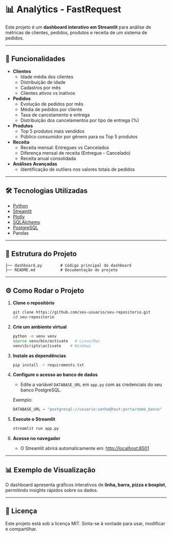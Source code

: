 # 📊 Analýtics - FastRequest

Este projeto é um **dashboard interativo em Streamlit** para análise de
métricas de clientes, pedidos, produtos e receita de um sistema de
pedidos.

------------------------------------------------------------------------

## 🚀 Funcionalidades

-   **Clientes**
    -   Idade média dos clientes
    -   Distribuição de idade
    -   Cadastros por mês
    -   Clientes ativos vs inativos
-   **Pedidos**
    -   Evolução de pedidos por mês
    -   Média de pedidos por cliente
    -   Taxa de cancelamento e entrega
    -   Distribuição dos cancelamentos por tipo de entrega (%)
-   **Produtos**
    -   Top 5 produtos mais vendidos
    -   Público consumidor por gênero para os Top 5 produtos
-   **Receita**
    -   Receita mensal: Entregues vs Cancelados
    -   Diferença mensal de receita (Entregue - Cancelado)
    -   Receita anual consolidada
-   **Análises Avançadas**
    -   Identificação de outliers nos valores totais de pedidos

------------------------------------------------------------------------

## 🛠️ Tecnologias Utilizadas

-   [Python](https://www.python.org/)
-   [Streamlit](https://streamlit.io/)
-   [Plotly](https://plotly.com/python/)
-   [SQLAlchemy](https://www.sqlalchemy.org/)
-   [PostgreSQL](https://www.postgresql.org/)
-   Pandas

------------------------------------------------------------------------

## 📂 Estrutura do Projeto

    ├── dashboard.py        # Código principal do dashboard
    ├── README.md           # Documentação do projeto

------------------------------------------------------------------------

## ⚙️ Como Rodar o Projeto

1.  **Clone o repositório**

    ``` bash
    git clone https://github.com/seu-usuario/seu-repositorio.git
    cd seu-repositorio
    ```

2.  **Crie um ambiente virtual**

    ``` bash
    python -m venv venv
    source venv/bin/activate   # Linux/Mac
    venv\Scripts\activate    # Windows
    ```

3.  **Instale as dependências**

    ``` bash
    pip install -r requirements.txt
    ```

4.  **Configure o acesso ao banco de dados**

    -   Edite a variável `DATABASE_URL` em `app.py` com as credenciais
        do seu banco PostgreSQL.

    Exemplo:

    ``` python
    DATABASE_URL = "postgresql://usuario:senha@host:porta/nome_banco"
    ```

5.  **Execute o Streamlit**

    ``` bash
    streamlit run app.py
    ```

6.  **Acesse no navegador**

    -   O Streamlit abrirá automaticamente em: <http://localhost:8501>

------------------------------------------------------------------------

## 📊 Exemplo de Visualização

O dashboard apresenta gráficos interativos de **linha, barra, pizza e
boxplot**, permitindo insights rápidos sobre os dados.

------------------------------------------------------------------------

## 📜 Licença

Este projeto está sob a licença MIT. Sinta-se à vontade para usar,
modificar e compartilhar.
